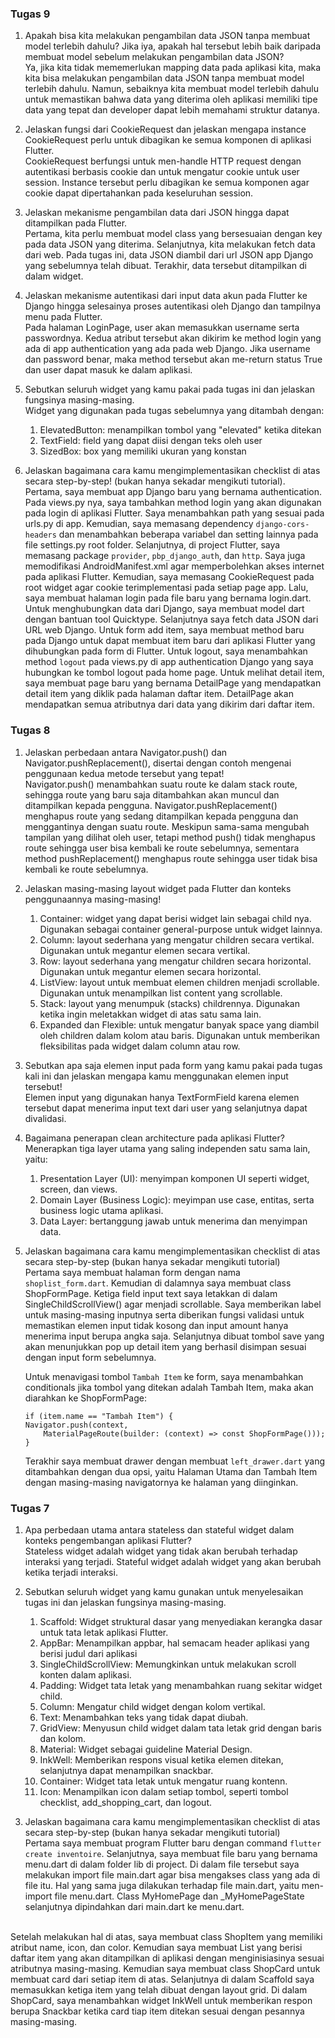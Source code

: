 <h3>Tugas 9</h3>

 1. Apakah bisa kita melakukan pengambilan data JSON tanpa membuat model terlebih dahulu? Jika iya, apakah hal tersebut lebih baik daripada membuat model sebelum melakukan pengambilan data JSON? <br>
 Ya, jika kita tidak mememerlukan mapping data pada aplikasi kita, maka kita bisa melakukan pengambilan data JSON tanpa membuat model terlebih dahulu. Namun, sebaiknya kita membuat model terlebih dahulu untuk memastikan bahwa data yang diterima oleh aplikasi memiliki tipe data yang tepat dan developer dapat lebih memahami struktur datanya. <br>

 2. Jelaskan fungsi dari CookieRequest dan jelaskan mengapa instance CookieRequest perlu untuk dibagikan ke semua komponen di aplikasi Flutter. <br>
 CookieRequest berfungsi untuk men-handle HTTP request dengan autentikasi berbasis cookie dan untuk mengatur cookie untuk user session. Instance tersebut perlu dibagikan ke semua komponen agar cookie dapat dipertahankan pada keseluruhan session. <br>

 3. Jelaskan mekanisme pengambilan data dari JSON hingga dapat ditampilkan pada Flutter. <br>
 Pertama, kita perlu membuat model class yang bersesuaian dengan key pada data JSON yang diterima. Selanjutnya, kita melakukan fetch data dari web. Pada tugas ini, data JSON diambil dari url JSON app Django yang sebelumnya telah dibuat. Terakhir, data tersebut ditampilkan di dalam widget. <br>

 4. Jelaskan mekanisme autentikasi dari input data akun pada Flutter ke Django hingga selesainya proses autentikasi oleh Django dan tampilnya menu pada Flutter. <br>
 Pada halaman LoginPage, user akan memasukkan username serta passwordnya. Kedua atribut tersebut akan dikirim ke method login yang ada di app authentication yang ada pada web Django. Jika username dan password benar, maka method tersebut akan me-return status True dan user dapat masuk ke dalam aplikasi. <br>

 5. Sebutkan seluruh widget yang kamu pakai pada tugas ini dan jelaskan fungsinya masing-masing. <br>
 Widget yang digunakan pada tugas sebelumnya yang ditambah dengan: <br>
      1. ElevatedButton: menampilkan tombol yang "elevated" ketika ditekan
      2. TextField: field yang dapat diisi dengan teks oleh user
      3. SizedBox: box yang memiliki ukuran yang konstan 

 6. Jelaskan bagaimana cara kamu mengimplementasikan checklist di atas secara step-by-step! (bukan hanya sekadar mengikuti tutorial). <br>
 Pertama, saya membuat app Django baru yang bernama authentication. Pada views.py nya, saya tambahkan method login yang akan digunakan pada login di aplikasi Flutter. Saya menambahkan path yang sesuai pada urls.py di app. Kemudian, saya memasang dependency `django-cors-headers` dan menambahkan beberapa variabel dan setting lainnya pada file settings.py root folder. Selanjutnya, di project Flutter, saya memasang package `provider`, `pbp_django_auth`, dan `http`. Saya juga memodifikasi AndroidManifest.xml agar memperbolehkan akses internet pada aplikasi Flutter. Kemudian, saya memasang CookieRequest pada root widget agar cookie terimplementasi pada setiap page app. Lalu, saya membuat halaman login pada file baru yang bernama login.dart. Untuk menghubungkan data dari Django, saya membuat model dart dengan bantuan tool Quicktype. Selanjutnya saya fetch data JSON dari URL web Django. Untuk form add item, saya membuat method baru pada Django untuk dapat membuat item baru dari aplikasi Flutter yang dihubungkan pada form di Flutter. Untuk logout, saya menambahkan method `logout` pada views.py di app authentication Django yang saya hubungkan ke tombol logout pada home page. Untuk melihat detail item, saya membuat page baru yang bernama DetailPage yang mendapatkan detail item yang diklik pada halaman daftar item. DetailPage akan mendapatkan semua atributnya dari data yang dikirim dari daftar item.
 
<h3>Tugas 8</h3>

 1. Jelaskan perbedaan antara Navigator.push() dan Navigator.pushReplacement(), disertai dengan contoh mengenai penggunaan kedua metode tersebut yang tepat! <br>
 Navigator.push() menambahkan suatu route ke dalam stack route, sehingga route yang baru saja ditambahkan akan muncul dan ditampilkan kepada pengguna. Navigator.pushReplacement() menghapus route yang sedang ditampilkan kepada pengguna dan menggantinya dengan suatu route. Meskipun sama-sama mengubah tampilan yang dilihat oleh user, tetapi method push() tidak menghapus route sehingga user bisa kembali ke route sebelumnya, sementara method pushReplacement() menghapus route sehingga user tidak bisa kembali ke route sebelumnya. <br>

 2. Jelaskan masing-masing layout widget pada Flutter dan konteks penggunaannya masing-masing! <br>
    1. Container: widget yang dapat berisi widget lain sebagai child nya. Digunakan sebagai container general-purpose untuk widget lainnya.
    2. Column: layout sederhana yang mengatur children secara vertikal. Digunakan untuk megantur elemen secara vertikal.
    3. Row: layout sederhana yang mengatur children secara horizontal. Digunakan untuk megantur elemen secara horizontal.
    4. ListView: layout untuk membuat elemen children menjadi scrollable. Digunakan untuk menampilkan list content yang scrollable.
    5. Stack: layout yang menumpuk (stacks) childrennya. Digunakan ketika ingin meletakkan widget di atas satu sama lain.
    6. Expanded dan Flexible: untuk mengatur banyak space yang diambil oleh children dalam kolom atau baris. Digunakan untuk memberikan fleksibilitas pada widget dalam column atau row.

 3. Sebutkan apa saja elemen input pada form yang kamu pakai pada tugas kali ini dan jelaskan mengapa kamu menggunakan elemen input tersebut! <br>
 Elemen input yang digunakan hanya TextFormField karena elemen tersebut dapat menerima input text dari user yang selanjutnya dapat divalidasi.<br>

 4. Bagaimana penerapan clean architecture pada aplikasi Flutter? <br>
    Menerapkan tiga layer utama yang saling independen satu sama lain, yaitu: <br>
      1. Presentation Layer (UI): menyimpan komponen UI seperti widget, screen, dan views.
      2. Domain Layer (Business Logic): meyimpan use case, entitas, serta business logic utama aplikasi.
      3. Data Layer: bertanggung jawab untuk menerima dan menyimpan data.

 5. Jelaskan bagaimana cara kamu mengimplementasikan checklist di atas secara step-by-step (bukan hanya sekadar mengikuti tutorial) <br>
    Pertama saya membuat halaman form dengan nama `shoplist_form.dart`. Kemudian di dalamnya saya membuat class ShopFormPage. Ketiga field input text saya letakkan di dalam SingleChildScrollView() agar menjadi scrollable. Saya memberikan label untuk masing-masing inputnya serta diberikan fungsi validasi untuk memastikan elemen input tidak kosong dan input amount hanya menerima input berupa angka saja. Selanjutnya dibuat tombol save yang akan menunjukkan pop up detail item yang berhasil disimpan sesuai dengan input form sebelumnya. <br>

    Untuk menavigasi tombol `Tambah Item` ke form, saya menambahkan conditionals jika tombol yang ditekan adalah Tambah Item, maka akan diarahkan ke ShopFormPage:
    ```
    if (item.name == "Tambah Item") {
    Navigator.push(context,
        MaterialPageRoute(builder: (context) => const ShopFormPage()));
    }
    ```
    Terakhir saya membuat drawer dengan membuat `left_drawer.dart` yang ditambahkan dengan dua opsi, yaitu Halaman Utama dan Tambah Item dengan masing-masing navigatornya ke halaman yang diinginkan.

<h3>Tugas 7</h3>

 1. Apa perbedaan utama antara stateless dan stateful widget dalam konteks pengembangan aplikasi Flutter? <br>
 Stateless widget adalah widget yang tidak akan berubah terhadap interaksi yang terjadi. Stateful widget adalah widget yang akan berubah ketika terjadi interaksi. <br>
 2. Sebutkan seluruh widget yang kamu gunakan untuk menyelesaikan tugas ini dan jelaskan fungsinya masing-masing. <br>
    1. Scaffold: Widget struktural dasar yang menyediakan kerangka dasar untuk tata letak aplikasi Flutter.
    2. AppBar: Menampilkan appbar, hal semacam header aplikasi yang berisi judul dari aplikasi
    3. SingleChildScrollView: Memungkinkan untuk melakukan scroll konten dalam aplikasi.
    4. Padding: Widget tata letak yang menambahkan ruang sekitar widget child.
    5. Column: Mengatur child widget dengan kolom vertikal.
    6. Text: Menambahkan teks yang tidak dapat diubah.
    7. GridView: Menyusun child widget dalam tata letak grid dengan baris dan kolom.
    8. Material: Widget sebagai guideline Material Design.
    9. InkWell: Memberikan respons visual ketika elemen ditekan, selanjutnya dapat menampilkan snackbar.
    10. Container: Widget tata letak untuk mengatur ruang kontenn.
    11. Icon: Menampilkan icon dalam setiap tombol, seperti tombol checklist, add_shopping_cart, dan logout.

 3. Jelaskan bagaimana cara kamu mengimplementasikan checklist di atas secara step-by-step (bukan hanya sekadar mengikuti tutorial) <br>
 Pertama saya membuat program Flutter baru dengan command `flutter create inventoire`. Selanjutnya, saya membuat file baru yang bernama menu.dart di dalam folder lib di project. Di dalam file tersebut saya melakukan import file main.dart agar bisa mengakses class yang ada di file itu. Hal yang sama juga dilakukan terhadap file main.dart, yaitu men-import file menu.dart. Class MyHomePage dan _MyHomePageState selanjutnya dipindahkan dari main.dart ke menu.dart. <br> <br>

 Setelah melakukan hal di atas, saya membuat class ShopItem yang memiliki atribut name, icon, dan color. Kemudian saya membuat List yang berisi daftar item yang akan ditampilkan di aplikasi dengan menginisiasinya sesuai atributnya masing-masing. Kemudian saya membuat class ShopCard untuk membuat card dari setiap item di atas. Selanjutnya di dalam Scaffold saya memasukkan ketiga item yang telah dibuat dengan layout grid. Di dalam ShopCard, saya menambahkan widget InkWell untuk memberikan respon berupa Snackbar ketika card tiap item ditekan sesuai dengan pesannya masing-masing.